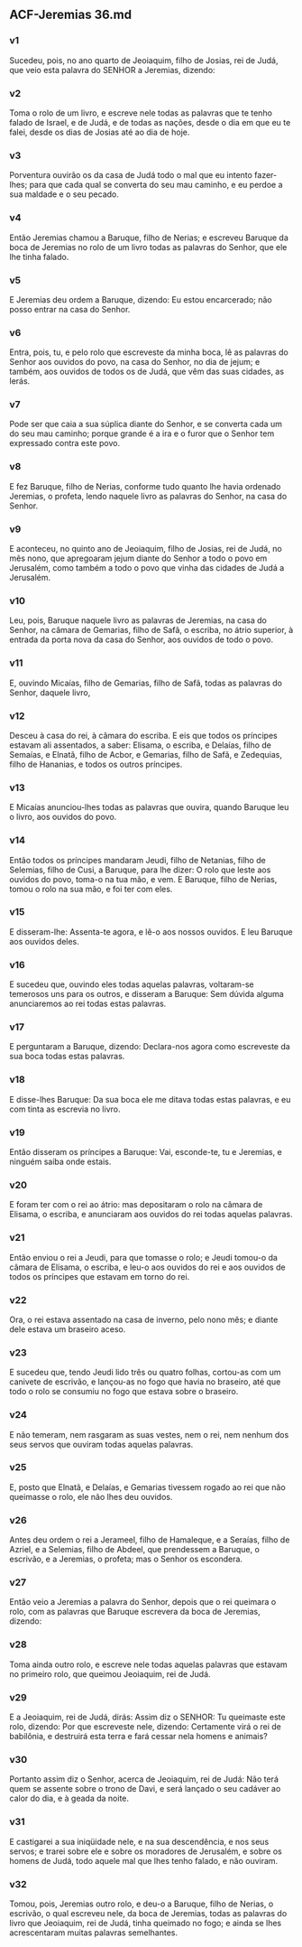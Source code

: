 ## ACF-Jeremias 36.md
### v1
 Sucedeu, pois, no ano quarto de Jeoiaquim, filho de Josias, rei de Judá, que veio esta palavra do SENHOR a Jeremias, dizendo:
### v2
 Toma o rolo de um livro, e escreve nele todas as palavras que te tenho falado de Israel, e de Judá, e de todas as nações, desde o dia em que eu te falei, desde os dias de Josias até ao dia de hoje.
### v3
 Porventura ouvirão os da casa de Judá todo o mal que eu intento fazer-lhes; para que cada qual se converta do seu mau caminho, e eu perdoe a sua maldade e o seu pecado.
### v4
 Então Jeremias chamou a Baruque, filho de Nerias; e escreveu Baruque da boca de Jeremias no rolo de um livro todas as palavras do Senhor, que ele lhe tinha falado.
### v5
 E Jeremias deu ordem a Baruque, dizendo: Eu estou encarcerado; não posso entrar na casa do Senhor.
### v6
 Entra, pois, tu, e pelo rolo que escreveste da minha boca, lê as palavras do Senhor aos ouvidos do povo, na casa do Senhor, no dia de jejum; e também, aos ouvidos de todos os de Judá, que vêm das suas cidades, as lerás.
### v7
 Pode ser que caia a sua súplica diante do Senhor, e se converta cada um do seu mau caminho; porque grande é a ira e o furor que o Senhor tem expressado contra este povo.
### v8
 E fez Baruque, filho de Nerias, conforme tudo quanto lhe havia ordenado Jeremias, o profeta, lendo naquele livro as palavras do Senhor, na casa do Senhor.
### v9
 E aconteceu, no quinto ano de Jeoiaquim, filho de Josias, rei de Judá, no mês nono, que apregoaram jejum diante do Senhor a todo o povo em Jerusalém, como também a todo o povo que vinha das cidades de Judá a Jerusalém.
### v10
 Leu, pois, Baruque naquele livro as palavras de Jeremias, na casa do Senhor, na câmara de Gemarias, filho de Safã, o escriba, no átrio superior, à entrada da porta nova da casa do Senhor, aos ouvidos de todo o povo.
### v11
 E, ouvindo Micaías, filho de Gemarias, filho de Safã, todas as palavras do Senhor, daquele livro,
### v12
 Desceu à casa do rei, à câmara do escriba. E eis que todos os príncipes estavam ali assentados, a saber: Elisama, o escriba, e Delaías, filho de Semaías, e Elnatã, filho de Acbor, e Gemarias, filho de Safã, e Zedequias, filho de Hananias, e todos os outros príncipes.
### v13
 E Micaías anunciou-lhes todas as palavras que ouvira, quando Baruque leu o livro, aos ouvidos do povo.
### v14
 Então todos os príncipes mandaram Jeudi, filho de Netanias, filho de Selemias, filho de Cusi, a Baruque, para lhe dizer: O rolo que leste aos ouvidos do povo, toma-o na tua mão, e vem. E Baruque, filho de Nerias, tomou o rolo na sua mão, e foi ter com eles.
### v15
 E disseram-lhe: Assenta-te agora, e lê-o aos nossos ouvidos. E leu Baruque aos ouvidos deles.
### v16
 E sucedeu que, ouvindo eles todas aquelas palavras, voltaram-se temerosos uns para os outros, e disseram a Baruque: Sem dúvida alguma anunciaremos ao rei todas estas palavras.
### v17
 E perguntaram a Baruque, dizendo: Declara-nos agora como escreveste da sua boca todas estas palavras.
### v18
 E disse-lhes Baruque: Da sua boca ele me ditava todas estas palavras, e eu com tinta as escrevia no livro.
### v19
 Então disseram os príncipes a Baruque: Vai, esconde-te, tu e Jeremias, e ninguém saiba onde estais.
### v20
 E foram ter com o rei ao átrio: mas depositaram o rolo na câmara de Elisama, o escriba, e anunciaram aos ouvidos do rei todas aquelas palavras.
### v21
 Então enviou o rei a Jeudi, para que tomasse o rolo; e Jeudi tomou-o da câmara de Elisama, o escriba, e leu-o aos ouvidos do rei e aos ouvidos de todos os príncipes que estavam em torno do rei.
### v22
 Ora, o rei estava assentado na casa de inverno, pelo nono mês; e diante dele estava um braseiro aceso.
### v23
 E sucedeu que, tendo Jeudi lido três ou quatro folhas, cortou-as com um canivete de escrivão, e lançou-as no fogo que havia no braseiro, até que todo o rolo se consumiu no fogo que estava sobre o braseiro.
### v24
 E não temeram, nem rasgaram as suas vestes, nem o rei, nem nenhum dos seus servos que ouviram todas aquelas palavras.
### v25
 E, posto que Elnatã, e Delaías, e Gemarias tivessem rogado ao rei que não queimasse o rolo, ele não lhes deu ouvidos.
### v26
 Antes deu ordem o rei a Jerameel, filho de Hamaleque, e a Seraías, filho de Azriel, e a Selemias, filho de Abdeel, que prendessem a Baruque, o escrivão, e a Jeremias, o profeta; mas o Senhor os escondera.
### v27
 Então veio a Jeremias a palavra do Senhor, depois que o rei queimara o rolo, com as palavras que Baruque escrevera da boca de Jeremias, dizendo:
### v28
 Toma ainda outro rolo, e escreve nele todas aquelas palavras que estavam no primeiro rolo, que queimou Jeoiaquim, rei de Judá.
### v29
 E a Jeoiaquim, rei de Judá, dirás: Assim diz o SENHOR: Tu queimaste este rolo, dizendo: Por que escreveste nele, dizendo: Certamente virá o rei de babilônia, e destruirá esta terra e fará cessar nela homens e animais?
### v30
 Portanto assim diz o Senhor, acerca de Jeoiaquim, rei de Judá: Não terá quem se assente sobre o trono de Davi, e será lançado o seu cadáver ao calor do dia, e à geada da noite.
### v31
 E castigarei a sua iniqüidade nele, e na sua descendência, e nos seus servos; e trarei sobre ele e sobre os moradores de Jerusalém, e sobre os homens de Judá, todo aquele mal que lhes tenho falado, e não ouviram.
### v32
 Tomou, pois, Jeremias outro rolo, e deu-o a Baruque, filho de Nerias, o escrivão, o qual escreveu nele, da boca de Jeremias, todas as palavras do livro que Jeoiaquim, rei de Judá, tinha queimado no fogo; e ainda se lhes acrescentaram muitas palavras semelhantes.
